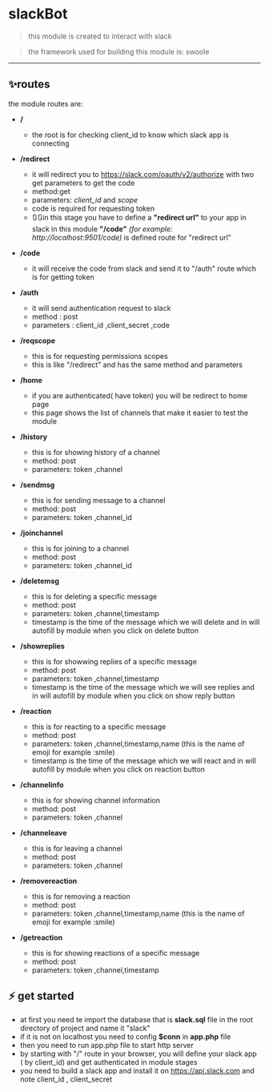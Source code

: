 

# slackBot


> this module is created to interact with slack

> the framework used for building this module is: swoole 
 
---
## ✨routes

the module routes are:
  - **/** 
    - the root is for checking client_id to know which slack app is connecting

  - **/redirect**
    - it will redirect you to https://slack.com/oauth/v2/authorize with two get parameters to get the code 
    - method:get
    - parameters: *client_id* and *scope* 
    - code is required for requesting token 
    - 🔃🔃in this stage you have to define a **"redirect url"** to your app in slack in this module **"/code"**  *(for example: http://localhost:9501/code)* is defined route for "redirect url"
   
  - **/code**
    - it will receive the code from slack and send it to "/auth" route which is for getting token    
    
  - **/auth**
    - it will send authentication request to slack 
    - method : post 
    - parameters :  client_id ,client_secret ,code
    
  
  - **/reqscope**
     - this is for requesting permissions scopes 
     - this is like "/redirect" and has the same method and parameters
     
     
  - **/home**
    - if you are authenticated( have token) you will be redirect to home page 
    - this page shows the list of channels that make it easier to test the module 
    
  - **/history**
    - this is for showing history of a channel 
    - method: post
    - parameters: token ,channel
      
  - **/sendmsg**
    - this is for sending message to a channel 
    - method: post
    - parameters: token ,channel_id
       
  - **/joinchannel**
    - this is for joining  to a channel 
    - method: post
    - parameters: token ,channel_id  
    
        
  - **/deletemsg**
    - this is for deleting a specific message 
    - method: post
    - parameters: token ,channel,timestamp
    - timestamp is the time of the message which we will delete and in will autofill by module when you click on delete button 
      
  - **/showreplies**
     - this is for showwing replies of a specific message 
     - method: post
     - parameters: token ,channel,timestamp
     - timestamp is the time of the message which we will see replies and in will autofill by module when you click on show reply button
     
  - **/reaction**
     - this is for reacting to a specific message 
     - method: post
     - parameters: token ,channel,timestamp,name (this is the name of emoji for example :smile)
     - timestamp is the time of the message which we will react and in will autofill by module when you click on reaction button 
       
  - **/channelinfo**
     - this is for showing channel information
     - method: post
     - parameters: token ,channel
          
  - **/channeleave**
     - this is for leaving a channel
     - method: post
     - parameters: token ,channel
             
  - **/removereaction**
     - this is for removing a reaction
     - method: post
    - parameters: token ,channel,timestamp,name (this is the name of emoji for example :smile)
      
  - **/getreaction**
     - this is for showing  reactions of a specific message
     - method: post
     - parameters: token ,channel,timestamp
   
  
 
## ⚡ get started

  - at first you need te import the database  that is  **slack.sql** file in the root directory of project and name it "slack"
  - if it is not on localhost you need to config **$conn** in **app.php** file
  - then you need to run app.php file to start http server
  - by starting with "/" route in your browser, you will define your slack app ( by client_id) and get authenticated in module stages
  - you need to build a slack app and install it on https://api.slack.com  and note client_id , client_secret 
  
  


